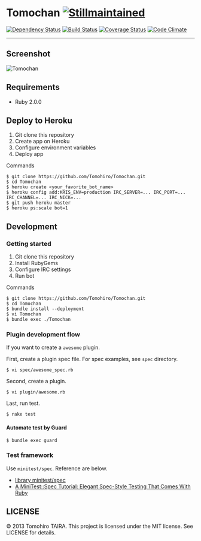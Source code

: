 Tomochan [![Stillmaintained](http://stillmaintained.com/Tomohiro/Tomochan.png)](http://stillmaintained.com/Tomohiro/Tomochan)
================================================================================

[![Dependency Status](https://gemnasium.com/Tomohiro/Tomochan.png)](https://gemnasium.com/Tomohiro/Tomochan)
[![Build Status](https://travis-ci.org/Tomohiro/Tomochan.png?branch=master)](https://travis-ci.org/Tomohiro/Tomochan)
[![Coverage Status](https://coveralls.io/repos/Tomohiro/Tomochan/badge.png?branch=master)](https://coveralls.io/r/Tomohiro/Tomochan)
[![Code Climate](https://codeclimate.com/github/Tomohiro/Tomochan.png)](https://codeclimate.com/github/Tomohiro/Tomochan)


---

Screenshot
--------------------------------------------------------------------------------

![Tomochan](http://cl.ly/image/0U3l3T2P050G/Tomochan.png)


Requirements
--------------------------------------------------------------------------------

- Ruby 2.0.0


Deploy to Heroku
--------------------------------------------------------------------------------

1. Git clone this repository
2. Create app on Heroku
3. Configure environment variables
4. Deploy app

Commands

    $ git clone https://github.com/Tomohiro/Tomochan.git
    $ cd Tomochan
    $ heroku create <your_favorite_bot_name>
    $ heroku config add:KRIS_ENV=production IRC_SERVER=... IRC_PORT=... IRC_CHANNEL=... IRC_NICK=...
    $ git push heroku master
    $ heroku ps:scale bot=1


Development
--------------------------------------------------------------------------------

### Getting started

1. Git clone this repository
2. Install RubyGems
3. Configure IRC settings
4. Run bot

Commands

    $ git clone https://github.com/Tomohiro/Tomochan.git
    $ cd Tomochan
    $ bundle install --deployment
    $ vi Tomochan
    $ bundle exec ./Tomochan


### Plugin development flow

If you want to create a `awesome` plugin.

First, create a plugin spec file. For spec examples, see `spec` directory.

    $ vi spec/awesome_spec.rb

Second, create a plugin.

    $ vi plugin/awesome.rb

Last, run test.

    $ rake test


#### Automate test by Guard

    $ bundle exec guard


### Test framework

Use `minitest/spec`. Reference are below.

- [library minitest/spec](http://doc.ruby-lang.org/ja/1.9.3/library/minitest=2fspec.html)
- [A MiniTest::Spec Tutorial: Elegant Spec-Style Testing That Comes With Ruby](http://www.rubyinside.com/a-minitestspec-tutorial-elegant-spec-style-testing-that-comes-with-ruby-5354.html)


LICENSE
--------------------------------------------------------------------------------

&copy; 2013 Tomohiro TAIRA.
This project is licensed under the MIT license.
See LICENSE for details.
